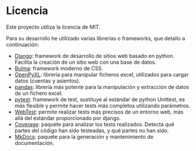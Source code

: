 # Licencia

Este proyecto utiliza la licencia de MIT.

Para su desarrollo he utilizado varias librerías o frameworks, que detallo a continuación:

- [Django](djangoproject.com/): framework de desarrollo de sitios web basado en python. Facilita la creación de un sitio web con una base de datos.
- [Bulma](https://bulma.io): framework moderno de CSS.
- [OpenPyXL](https://openpyxl.readthedocs.io): librería para manipular ficheros excel, utilizados para cargar datos (cuentas y asientos).
- [pandas](https://pandas.pydata.org): librería más potente para la manipulación y extracción de datos de un fichero excel.
- [pytest](https://docs.pytest.org/): framework de test, sustituye al estándar de python Unittest, es más flexible y permite hacer tests más completos utilizando parámetros.
- [WebTest](https://docs.pylonsproject.org/projects/webtest): permite realizar tests más precisos de un entorno web, más allá del estándar proporcionado por django.
- [Coverage](https://coverage.readthedocs.io/): paquete para analizar los tests realizados. Detecta qué partes del código han sido testeadas, y qué partes no han sido.
- [MkDocs](https://www.mkdocs.org/): paquete para la generación y mantenimiento de documentación.
